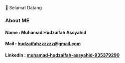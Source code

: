 📌 Selamat Datang
### About ME 
#### Name     : Muhamad Hudzaifah Assyahid
#### Mail     : hudzaifahzzzzzz@gmail.com

#### Linkedin : [muhamad-hudzaifah-assyahid-935379290](https://www.linkedin.com/in/muhamad-hudzaifah-assyahid-935379290)
